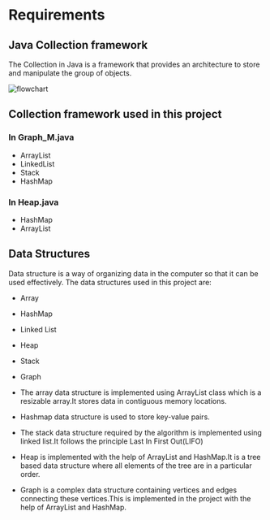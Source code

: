 # Requirements

## Java Collection framework

The Collection in Java is a framework that provides an architecture to store and manipulate the group of objects.

![flowchart](https://user-images.githubusercontent.com/71463658/101475597-9db6f400-3972-11eb-8b9f-dec58a00104f.png)

## Collection framework used in this project

### In Graph_M.java

- ArrayList
- LinkedList
- Stack
- HashMap

### In Heap.java

- HashMap
- ArrayList

## Data Structures

Data structure is a way of organizing data in the computer so that it can be used effectively.
The data structures used in this project are:

- Array
- HashMap
- Linked List
- Heap
- Stack
- Graph

- The array data structure is implemented using ArrayList class which is a resizable array.It stores data in contiguous memory locations.
- Hashmap data structure is used to store key-value pairs.
- The stack data structure required by the algorithm is implemented using linked list.It follows the principle Last In First Out(LIFO)
- Heap is implemented with the help of ArrayList and HashMap.It is a tree based data structure where all elements of the tree are in a particular order.
- Graph is a complex data structure containing vertices and edges connecting these vertices.This is implemented in the project with the help of ArrayList and HashMap.
